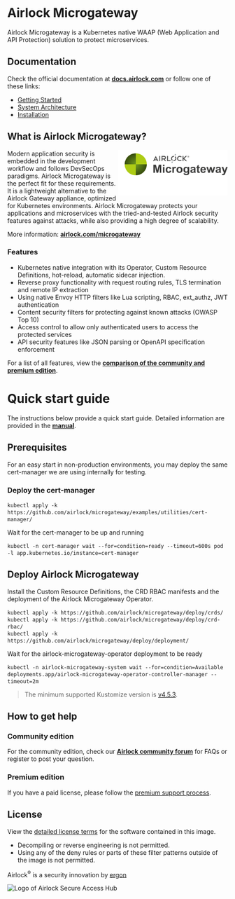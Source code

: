 # Airlock Microgateway

Airlock Microgateway is a Kubernetes native WAAP (Web Application and API Protection) solution to protect microservices.

## Documentation

Check the official documentation at **[docs.airlock.com](https://docs.airlock.com/microgateway/latest/)** or follow one of these links:
* [Getting Started](https://docs.airlock.com/microgateway/latest/#data/1660804708742.html)
* [System Architecture](https://docs.airlock.com/microgateway/latest/#data/1660804709650.html)
* [Installation](https://docs.airlock.com/microgateway/latest/#data/1660804708637.html)

## What is Airlock Microgateway?
<picture>
  <source media="(prefers-color-scheme: dark)" 
          srcset="Microgateway_Labeled_AlignRight_Negative.svg">
  <source media="(prefers-color-scheme: light)" 
          srcset="Microgateway_Labeled_AlignRight.svg">
  <img alt="Microgateway Logo" src="Microgateway_Labeled_AlignRight.svg" align="right" width="250">
</picture>
Modern application security is embedded in the development workflow and follows DevSecOps paradigms. Airlock Microgateway is the perfect fit for these requirements. It is a lightweight alternative to the Airlock Gateway appliance, optimized for Kubernetes environments. Airlock Microgateway protects your applications and microservices with the tried-and-tested Airlock security features against attacks, while also providing a high degree of scalability.

More information: **[airlock.com/microgateway](https://www.airlock.com/en/microgateway)**

### Features
* Kubernetes native integration with its Operator, Custom Resource Definitions, hot-reload, automatic sidecar injection.
* Reverse proxy functionality with request routing rules, TLS termination and remote IP extraction
* Using native Envoy HTTP filters like Lua scripting, RBAC, ext_authz, JWT authentication
* Content security filters for protecting against known attacks (OWASP Top 10)
* Access control to allow only authenticated users to access the protected services
* API security features like JSON parsing or OpenAPI specification enforcement

For a list of all features, view the **[comparison of the community and premium edition](https://docs.airlock.com/microgateway/latest/#data/1675772882054.html)**.

# Quick start guide

The instructions below provide a quick start guide. Detailed information are provided in the **[manual](https://docs.airlock.com/microgateway/latest/)**.

## Prerequisites

For an easy start in non-production environments, you may deploy the same cert-manager we are using internally for testing.

### Deploy the cert-manager
```
kubectl apply -k https://github.com/airlock/microgateway/examples/utilities/cert-manager/
```

Wait for the cert-manager to be up and running
```
kubectl -n cert-manager wait --for=condition=ready --timeout=600s pod -l app.kubernetes.io/instance=cert-manager
```

## Deploy Airlock Microgateway
Install the Custom Resource Definitions, the CRD RBAC manifests and the deployment of the Airlock Microgateway Operator.
```
kubectl apply -k https://github.com/airlock/microgateway/deploy/crds/
kubectl apply -k https://github.com/airlock/microgateway/deploy/crd-rbac/
kubectl apply -k https://github.com/airlock/microgateway/deploy/deployment/
```

Wait for the airlock-microgateway-operator deployment to be ready
```
kubectl -n airlock-microgateway-system wait --for=condition=Available deployments.app/airlock-microgateway-operator-controller-manager --timeout=2m
```

> The minimum supported Kustomize version is [v4.5.3](https://github.com/kubernetes-sigs/kustomize/releases/tag/kustomize%2Fv4.5.3).


## How to get help

### Community edition
For the community edition, check our **[Airlock community forum](https://forum.airlock.com/)** for FAQs or register to post your question.

### Premium edition
If you have a paid license, please follow the [premium support process](https://techzone.ergon.ch/support-process).

## License
View the [detailed license terms](https://www.airlock.com/en/airlock-license) for the software contained in this image.
* Decompiling or reverse engineering is not permitted.
* Using any of the deny rules or parts of these filter patterns outside of the image is not permitted.

Airlock<sup>&#174;</sup> is a security innovation by [ergon](https://www.ergon.ch/en)

<!-- Airlock SAH Logo (different image for light/dark mode) -->
<picture>
  <source media="(prefers-color-scheme: dark)" 
          srcset="https://www.airlock.com/fileadmin/content/upload/Airlock_Logo_Docker_Hub_Microgateway_Readme_DarkMode.png">
  <source media="(prefers-color-scheme: light)" 
          srcset="https://www.airlock.com/fileadmin/content/upload/Airlock_Logo_Docker_Hub_Microgateway_Readme.png">
  <img alt="Logo of Airlock Secure Access Hub" src="https://www.airlock.com/fileadmin/content/upload/Airlock_Logo_Docker_Hub_Microgateway_Readme.png" width="150">
</picture>
